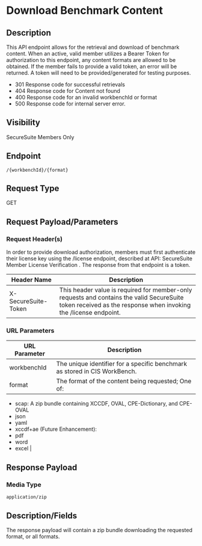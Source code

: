 # Download Benchmark Content

## Description
This API endpoint allows for the retrieval and download of benchmark content.  When an active, valid member utilizes a Bearer Token for authorization to this endpoint, any content formats are allowed to be obtained.  If the member fails to provide a valid token, an error will be returned.  A token will need to be provided/generated for testing purposes.

* 301 Response code for successful retrievals 
* 404 Response code for Content not found 
* 400 Response code for an invalid workbenchId or format
* 500 Response code for internal server error.

## Visibility
SecureSuite Members Only

## Endpoint

```
/{workbenchId}/{format}
```

## Request Type
GET

## Request Payload/Parameters
### Request Header(s)

In order to provide download authorization, members must first authenticate their license key using the /license endpoint, described at API: SecureSuite Member License Verification .  The response from that endpoint is a token.

| Header Name           | Description |
| ----------------------|------------ |
| X-SecureSuite-Token | This header value is required for member-only requests and contains the valid SecureSuite token received as the response when invoking the /license endpoint. |

### URL Parameters

| URL Parameter         | Description |
| ----------------------|------------ |
| workbenchId | The unique identifier for a specific benchmark as stored in CIS WorkBench. |
| format | The format of the content being requested; One of:
* scap: A zip bundle containing XCCDF, OVAL, CPE-Dictionary, and CPE-OVAL
* json
* yaml
* xccdf+ae
(Future Enhancement):
* pdf
* word
* excel |

## Response Payload
### Media Type

```
application/zip
```

## Description/Fields
The response payload will contain a zip bundle downloading the requested format, or all formats. 

 